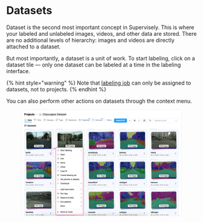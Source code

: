 # Datasets

Dataset is the second most important concept in Supervisely. This is where your labeled and unlabeled images, videos, and other data are stored. There are no additional levels of hierarchy: images and videos are directly attached to a dataset.

But most importantly, a dataset is a unit of work. To start labeling, click on a dataset tile — only one dataset can be labeled at a time in the labeling interface.

{% hint style="warning" %}
Note that [labeling job](../../../labeling/jobs/) can only be assigned to datasets, not to projects.
{% endhint %}

You can also perform other actions on datasets through the context menu.

<figure><img src="../../../.gitbook/assets/datasets.png" alt=""><figcaption></figcaption></figure>
